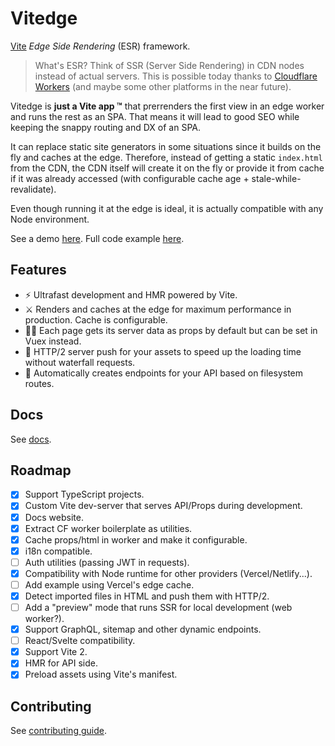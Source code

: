 # Vitedge

[Vite](https://github.com/vitejs/vite) _Edge Side Rendering_ (ESR) framework.

> What's ESR? Think of SSR (Server Side Rendering) in CDN nodes instead of actual servers. This is possible today thanks to [Cloudflare Workers](https://workers.cloudflare.com/) (and maybe some other platforms in the near future).

Vitedge is **just a Vite app ™** that prerrenders the first view in an edge worker and runs the rest as an SPA. That means it will lead to good SEO while keeping the snappy routing and DX of an SPA.

It can replace static site generators in some situations since it builds on the fly and caches at the edge. Therefore, instead of getting a static `index.html` from the CDN, the CDN itself will create it on the fly or provide it from cache if it was already accessed (with configurable cache age + stale-while-revalidate).

Even though running it at the edge is ideal, it is actually compatible with any Node environment.

See a demo [here](https://vitedge.zable.workers.dev/). Full code example [here](./example).

## Features

- ⚡ Ultrafast development and HMR powered by Vite.
- ⚔️ Renders and caches at the edge for maximum performance in production. Cache is configurable.
- 💁‍♂️ Each page gets its server data as props by default but can be set in Vuex instead.
- 🔽 HTTP/2 server push for your assets to speed up the loading time without waterfall requests.
- 🧱 Automatically creates endpoints for your API based on filesystem routes.

## Docs

See [docs](https://vitedge.netlify.app).

## Roadmap

- [x] Support TypeScript projects.
- [x] Custom Vite dev-server that serves API/Props during development.
- [x] Docs website.
- [x] Extract CF worker boilerplate as utilities.
- [x] Cache props/html in worker and make it configurable.
- [x] i18n compatible.
- [ ] Auth utilities (passing JWT in requests).
- [x] Compatibility with Node runtime for other providers (Vercel/Netlify...).
- [ ] Add example using Vercel's edge cache.
- [x] Detect imported files in HTML and push them with HTTP/2.
- [ ] Add a "preview" mode that runs SSR for local development (web worker?).
- [x] Support GraphQL, sitemap and other dynamic endpoints.
- [ ] React/Svelte compatibility.
- [x] Support Vite 2.
- [x] HMR for API side.
- [x] Preload assets using Vite's manifest.

## Contributing

See [contributing guide](./.github/contributing.md).
